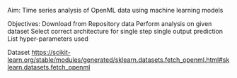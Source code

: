 Aim: 
  Time series analysis of OpenML data using machine learning models

Objectives:
  Download from Repository data
  Perform analysis on given dataset
  Select correct architecture for single step single output prediction
  List hyper-parameters used 

Dataset
  https://scikit-learn.org/stable/modules/generated/sklearn.datasets.fetch_openml.html#sklearn.datasets.fetch_openml
